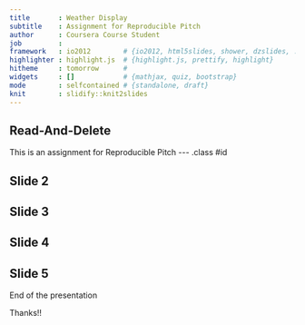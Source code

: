 ```yaml
---
title       : Weather Display
subtitle    : Assignment for Reproducible Pitch
author      : Coursera Course Student
job         : 
framework   : io2012        # {io2012, html5slides, shower, dzslides, ...}
highlighter : highlight.js  # {highlight.js, prettify, highlight}
hitheme     : tomorrow      # 
widgets     : []            # {mathjax, quiz, bootstrap}
mode        : selfcontained # {standalone, draft}
knit        : slidify::knit2slides
---
```


## Read-And-Delete

This is an assignment for Reproducible Pitch 
--- .class #id 

## Slide 2

## Slide 3

## Slide 4

## Slide 5

End of the presentation

Thanks!!
